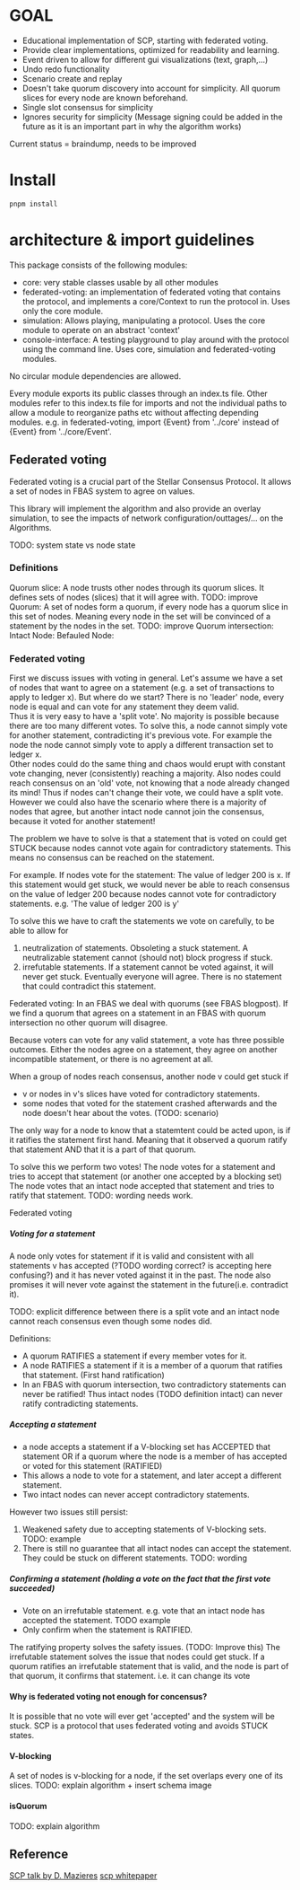 # GOAL

- Educational implementation of SCP, starting with federated voting.
- Provide clear implementations, optimized for readability and learning.
- Event driven to allow for different gui visualizations (text, graph,...)
- Undo redo functionality
- Scenario create and replay
- Doesn't take quorum discovery into account for simplicity. All quorum slices
  for every node are known beforehand.
- Single slot consensus for simplicity
- Ignores security for simplicity (Message signing could be added in the future
  as it is an important part in why the algorithm works)

Current status = braindump, needs to be improved

# Install

```bash
pnpm install
```

# architecture & import guidelines

This package consists of the following modules:

- core: very stable classes usable by all other modules
- federated-voting: an implementation of federated voting that contains the
  protocol, and implements a core/Context to run the protocol in. Uses only the
  core module.
- simulation: Allows playing, manipulating a protocol. Uses the core module to
  operate on an abstract 'context'
- console-interface: A testing playground to play around with the protocol using
  the command line. Uses core, simulation and federated-voting modules.

No circular module dependencies are allowed.

Every module exports its public classes through an index.ts file. Other modules
refer to this index.ts file for imports and not the individual paths to allow a
module to reorganize paths etc without affecting depending modules. e.g. in
federated-voting, import {Event} from '../core' instead of {Event} from
'../core/Event'.

## Federated voting

Federated voting is a crucial part of the Stellar Consensus Protocol. It allows
a set of nodes in FBAS system to agree on values.

This library will implement the algorithm and also provide an overlay
simulation, to see the impacts of network configuration/outtages/... on the
Algorithms.

TODO: system state vs node state

### Definitions

Quorum slice: A node trusts other nodes through its quorum slices. It defines
sets of nodes (slices) that it will agree with. TODO: improve Quorum: A set of
nodes form a quorum, if every node has a quorum slice in this set of nodes.
Meaning every node in the set will be convinced of a statement by the nodes in
the set. TODO: improve Quorum intersection: Intact Node: Befauled Node:

### Federated voting

First we discuss issues with voting in general. Let's assume we have a set of
nodes that want to agree on a statement (e.g. a set of transactions to apply to
ledger x). But where do we start? There is no 'leader' node, every node is equal
and can vote for any statement they deem valid.  
Thus it is very easy to have a 'split vote'. No majority is possible because
there are too many different votes. To solve this, a node cannot simply vote for
another statement, contradicting it's previous vote. For example the node the
node cannot simply vote to apply a different transaction set to ledger x.  
Other nodes could do the same thing and chaos would erupt with constant vote
changing, never (consistently) reaching a majority. Also nodes could reach
consensus on an 'old' vote, not knowing that a node already changed its mind!
Thus if nodes can't change their vote, we could have a split vote. However we
could also have the scenario where there is a majority of nodes that agree, but
another intact node cannot join the consensus, because it voted for another
statement!

The problem we have to solve is that a statement that is voted on could get
STUCK because nodes cannot vote again for contradictory statements. This means
no consensus can be reached on the statement.

For example. If nodes vote for the statement: The value of ledger 200 is x. If
this statement would get stuck, we would never be able to reach consensus on the
value of ledger 200 because nodes cannot vote for contradictory statements. e.g.
'The value of ledger 200 is y'

To solve this we have to craft the statements we vote on carefully, to be able
to allow for

1. neutralization of statements. Obsoleting a stuck statement. A neutralizable
   statement cannot (should not) block progress if stuck.
2. irrefutable statements. If a statement cannot be voted against, it will never
   get stuck. Eventually everyone will agree. There is no statement that could
   contradict this statement.

Federated voting: In an FBAS we deal with quorums (see FBAS blogpost). If we
find a quorum that agrees on a statement in an FBAS with quorum intersection no
other quorum will disagree.

Because voters can vote for any valid statement, a vote has three possible
outcomes. Either the nodes agree on a statement, they agree on another
incompatible statement, or there is no agreement at all.

When a group of nodes reach consensus, another node v could get stuck if

- v or nodes in v's slices have voted for contradictory statements.
- some nodes that voted for the statement crashed afterwards and the node
  doesn't hear about the votes. (TODO: scenario)

The only way for a node to know that a statemtent could be acted upon, is if it
ratifies the statement first hand. Meaning that it observed a quorum ratify that
statement AND that it is a part of that quorum.

To solve this we perform two votes! The node votes for a statement and tries to
accept that statement (or another one accepted by a blocking set) The node votes
that an intact node accepted that statement and tries to ratify that statement.
TODO: wording needs work.

Federated voting

##### Voting for a statement

A node only votes for statement if it is valid and consistent with all
statements v has accepted (?TODO wording correct? is accepting here confusing?)
and it has never voted against it in the past. The node also promises it will
never vote against the statement in the future(i.e. contradict it).

TODO: explicit difference between there is a split vote and an intact node
cannot reach consensus even though some nodes did.

Definitions:

- A quorum RATIFIES a statement if every member votes for it.
- A node RATIFIES a statement if it is a member of a quorum that ratifies that
  statement. (First hand ratification)
- In an FBAS with quorum intersection, two contradictory statements can never be
  ratified! Thus intact nodes (TODO definition intact) can never ratify
  contradicting statements.

##### Accepting a statement

- a node accepts a statement if a V-blocking set has ACCEPTED that statement OR
  if a quorum where the node is a member of has accepted or voted for this
  statement (RATIFIED)
- This allows a node to vote for a statement, and later accept a different
  statement.
- Two intact nodes can never accept contradictory statements.

However two issues still persist:

1. Weakened safety due to accepting statements of V-blocking sets. TODO: example
2. There is still no guarantee that all intact nodes can accept the statement.
   They could be stuck on different statements. TODO: wording

##### Confirming a statement (holding a vote on the fact that the first vote succeeded)

- Vote on an irrefutable statement. e.g. vote that an intact node has accepted
  the statement. TODO example
- Only confirm when the statement is RATIFIED.

The ratifying property solves the safety issues. (TODO: Improve this) The
irrefutable statement solves the issue that nodes could get stuck. If a quorum
ratifies an irrefutable statement that is valid, and the node is part of that
quorum, it confirms that statement. i.e. it can change its vote

#### Why is federated voting not enough for concensus?

It is possible that no vote will ever get 'accepted' and the system will be
stuck. SCP is a protocol that uses federated voting and avoids STUCK states.

#### V-blocking

A set of nodes is v-blocking for a node, if the set overlaps every one of its
slices. TODO: explain algorithm + insert schema image

#### isQuorum

TODO: explain algorithm

## Reference

[SCP talk by D. Mazieres](https://www.youtube.com/watch?v=vmwnhZmEZjc)
[scp whitepaper](https://cdn.sanity.io/files/e2r40yh6/production-i18n/39856a57fa0c6e7d646b7db88f48f17688693fe4.pdf?dl=Stellar%20Consensus%20Protocol)
